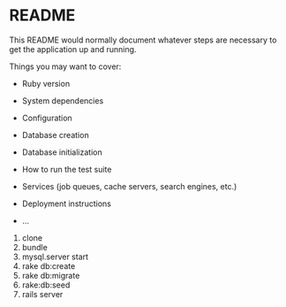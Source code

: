 # README

This README would normally document whatever steps are necessary to get the
application up and running.

Things you may want to cover:

* Ruby version

* System dependencies

* Configuration

* Database creation

* Database initialization

* How to run the test suite

* Services (job queues, cache servers, search engines, etc.)

* Deployment instructions

* ...


1. clone
2.	bundle
3. mysql.server start
4. rake db:create
5. rake db:migrate
6. rake:db:seed
7. rails server 

